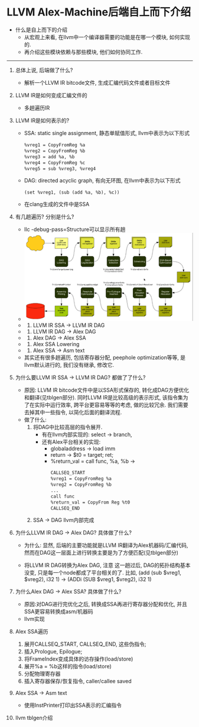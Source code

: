 # LLVM Alex-Machine后端自上而下介绍

- 什么是自上而下的介绍
    - 从宏观上来看, 在llvm中一个编译器需要的功能是在哪一个模块, 如何实现的.
    - 再介绍这些模块依赖与那些模块, 他们如何协同工作.
    
---

1. 总体上说, 后端做了什么?
    - 解析一个LLVM IR bitcode文件, 生成汇编代码文件或者目标文件
    
1. LLVM IR是如何变成汇编文件的
    - 多趟遍历IR  
    
1. LLVM IR是如何表示的?
    - SSA: static single assignment, 静态单赋值形式, llvm中表示为以下形式
        ```
        %vreg1 = CopyFromReg %a
        %vreg2 = CopyFromReg %b
        %vreg3 = add %a, %b
        %vreg4 = CopyFromReg %c
        %vreg5 = sub %vreg3, %vreg4
        ```
    - DAG: directed acyclic graph, 有向无环图, 在llvm中表示为以下形式
        ```
        (set %vreg1, (sub (add %a, %b), %c))
        ```
    - 在clang生成的文件中是SSA
    
1. 有几趟遍历? 分别是什么?
    - llc -debug-pass=Structure可以显示所有趟
    - ![passes](assets/passes.png)
    - 1. LLVM IR SSA -> LLVM IR DAG
    - 1. LLVM IR DAG -> Alex DAG
    - 1. Alex DAG -> Alex SSA
    - 1. Alex SSA Lowering
    - 1. Alex SSA -> Asm text
    - 其实还有很多趟遍历, 包括寄存器分配, peephole optimization等等, 是llvm默认进行的, 我们没有继承, 修改它.

1. 为什么要LLVM IR SSA -> LLVM IR DAG? 都做了了什么? 
    - 原因: LLVM IR bitcode文件中是以SSA形式保存的, 转化成DAG方便优化和翻译(见tblgen部分).
    同时LLVM IR是比较高级的表示形式, 该指令集为了在实际中运行效率, 跨平台更容易等等的考虑, 做的比较冗余.
    我们需要去掉其中一些指令, 以简化后面的翻译流程.
    - 做了什么: 
        1. 将DAG中比较高层的指令展开.
            - 有在llvm内部实现的: select -> branch,
            - 还有Alex平台相关的实现: 
                - globaladdress -> load imm
                - return -> $t0 =  target; ret;
                - %return_val = call func, %a, %b -> 
                    ```
                    CALLSEQ_START
                    %vreg1 = CopyFromReg %a
                    %vreg2 = CopyFromReg %b
                    ...
                    call func
                    %return_val = CopyFrom Reg %t0
                    CALLSEQ_END
                    ```
        2. SSA -> DAG llvm内部完成
        
1. 为什么LLVM IR DAG -> Alex DAG? 具体做了什么?
    - 为什么: 显然, 后端的主要功能就是LLVM IR翻译为Alex机器码/汇编代码, 
        然而在DAG这一层面上进行转换主要是为了方便匹配(见tblgen部分)
        
    - 将LLVM IR DAG转换为Alex DAG, 注意
        这一趟过后, DAG的拓扑结构基本没变, 只是每一个node都成了平台相关的了.
        比如, (add (sub $vreg1, $vreg2), i32 1) -> (ADDi (SUB $vreg1, $vreg2), i32 1)
        
1. 为什么Alex DAG -> Alex SSA? 具体做了什么?
    - 原因:对DAG进行完优化之后, 转换成SSA再进行寄存器分配和优化, 并且SSA更容易转换成asm/机器码
    - llvm实现
    
1. Alex SSA遍历
    1. 展开CALLSEQ_START, CALLSEQ_END, 这些伪指令;
    1. 插入Prologue, Epilogue;
    1. 将FrameIndex变成具体的访存操作(load/store)
    1. 展开%a = %b这样的指令(load/store)
    1. 分配物理寄存器
    1. 插入寄存器保存/恢复指令, caller/callee saved

1. Alex SSA -> Asm text
    - 使用InstPrinter打印出SSA表示的汇编指令
    
1. llvm tblgen介绍